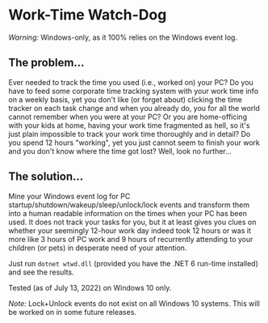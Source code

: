 # Work-Time Watch-Dog

_Warning:_ Windows-only, as it 100% relies on the Windows event log.

## The problem...

Ever needed to track the time you used (i.e., worked on) your PC? Do you have
to feed some corporate time tracking system with your work time info on
a weekly basis, yet you don't like (or forget about) clicking the time tracker
on each task change and when you already do, you for all the world cannot remember
when you were at your PC? Or you are home-officing with your kids at home,
having your work time fragmented as hell, so it's just plain impossible to
track your work time thoroughly and in detail? Do you spend 12 hours "working",
yet you just cannot seem to finish your work and you don't know where the time
got lost? Well, look no further...

## The solution...

Mine your Windows event log for PC startup/shutdown/wakeup/sleep/unlock/lock
events and transform them into a human readable information on the times when
your PC has been used. It does not track your tasks for you, but it at least
gives you clues on whether your seemingly 12-hour work day indeed took 12
hours or was it more like 3 hours of PC work and 9 hours of recurrently attending
to your children (or pets) in desperate need of your attention.

Just run `dotnet wtwd.dll` (provided you have the .NET 6 run-time installed)
and see the results.

Tested (as of July 13, 2022) on Windows 10 only.

_Note:_ Lock+Unlock events do not exist on all Windows 10 systems. This will
be worked on in some future releases.
